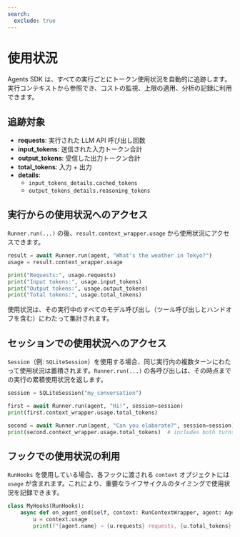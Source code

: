 ```yaml
---
search:
  exclude: true
---
```

# 使用状況

Agents SDK は、すべての実行ごとにトークン使用状況を自動的に追跡します。実行コンテキストから参照でき、コストの監視、上限の適用、分析の記録に利用できます。

## 追跡対象

- **requests**: 実行された LLM API 呼び出し回数
- **input_tokens**: 送信された入力トークン合計
- **output_tokens**: 受信した出力トークン合計
- **total_tokens**: 入力 + 出力
- **details**:
  - `input_tokens_details.cached_tokens`
  - `output_tokens_details.reasoning_tokens`

## 実行からの使用状況へのアクセス

`Runner.run(...)` の後、`result.context_wrapper.usage` から使用状況にアクセスできます。

```python
result = await Runner.run(agent, "What's the weather in Tokyo?")
usage = result.context_wrapper.usage

print("Requests:", usage.requests)
print("Input tokens:", usage.input_tokens)
print("Output tokens:", usage.output_tokens)
print("Total tokens:", usage.total_tokens)
```

使用状況は、その実行中のすべてのモデル呼び出し（ツール呼び出しとハンドオフを含む）にわたって集計されます。

## セッションでの使用状況へのアクセス

`Session`（例: `SQLiteSession`）を使用する場合、同じ実行内の複数ターンにわたって使用状況は蓄積されます。`Runner.run(...)` の各呼び出しは、その時点までの実行の累積使用状況を返します。

```python
session = SQLiteSession("my_conversation")

first = await Runner.run(agent, "Hi!", session=session)
print(first.context_wrapper.usage.total_tokens)

second = await Runner.run(agent, "Can you elaborate?", session=session)
print(second.context_wrapper.usage.total_tokens)  # includes both turns
```

## フックでの使用状況の利用

`RunHooks` を使用している場合、各フックに渡される `context` オブジェクトには `usage` が含まれます。これにより、重要なライフサイクルのタイミングで使用状況を記録できます。

```python
class MyHooks(RunHooks):
    async def on_agent_end(self, context: RunContextWrapper, agent: Agent, output: Any) -> None:
        u = context.usage
        print(f"{agent.name} → {u.requests} requests, {u.total_tokens} total tokens")
```